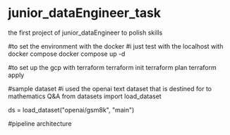 # junior_dataEngineer_task
the first project of junior_dataEngineer to polish skills 

#to set the environment with the docker
#i just test with the localhost with docker compose
docker compose up -d 

#to set up the gcp with terraform
terraform init
terraform plan
terraform apply

#sample dataset 
#i used the openai text dataset that is destined for to mathematics Q&A
from datasets import load_dataset

ds = load_dataset("openai/gsm8k", "main")

#pipeline architecture

